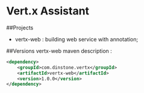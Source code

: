 # Vert.x Assistant
##Projects
- vertx-web : building web service with annotation;

##Versions
vertx-web maven description :

```xml
<dependency>
	<groupId>com.dinstone.vertx</groupId>
	<artifactId>vertx-web</artifactId>
	<version>1.0.0</version>
</dependency>
```
